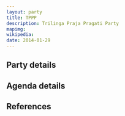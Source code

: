 ```yaml
---
layout: party
title: TPPP
description: Trilinga Praja Pragati Party
mapimg: 
wikipedia: 
date: 2014-01-29
---
```

## Party details


## Agenda details


## References
